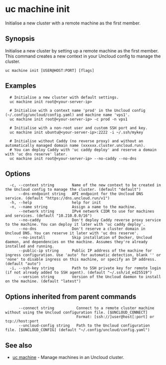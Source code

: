 # uc machine init

Initialise a new cluster with a remote machine as the first member.

## Synopsis

Initialise a new cluster by setting up a remote machine as the first member.
This command creates a new context in your Uncloud config to manage the cluster.

```
uc machine init [USER@HOST:PORT] [flags]
```

## Examples

```
  # Initialise a new cluster with default settings.
  uc machine init root@<your-server-ip>

  # Initialise with a context name 'prod' in the Uncloud config (~/.config/uncloud/config.yaml) and machine name 'vps1'.
  uc machine init root@<your-server-ip> -c prod -n vps1

  # Initialise with a non-root user and custom SSH port and key.
  uc machine init ubuntu@<your-server-ip>:2222 -i ~/.ssh/mykey

  # Initialise without Caddy (no reverse proxy) and without an automatically managed domain name (xxxxxx.cluster.uncloud.run).
  # You can deploy Caddy with 'uc caddy deploy' and reserve a domain with 'uc dns reserve' later.
  uc machine init root@<your-server-ip> --no-caddy --no-dns
```

## Options

```
  -c, --context string        Name of the new context to be created in the Uncloud config to manage the cluster. (default "default")
      --dns-endpoint string   API endpoint for the Uncloud DNS service. (default "https://dns.uncloud.run/v1")
  -h, --help                  help for init
  -n, --name string           Assign a name to the machine.
      --network string        IPv4 network CIDR to use for machines and services. (default "10.210.0.0/16")
      --no-caddy              Don't deploy Caddy reverse proxy service to the machine. You can deploy it later with 'uc caddy deploy'.
      --no-dns                Don't reserve a cluster domain in Uncloud DNS. You can reserve it later with 'uc dns reserve'.
      --no-install            Skip installation of Docker, Uncloud daemon, and dependencies on the machine. Assumes they're already installed and running.
      --public-ip string      Public IP address of the machine for ingress configuration. Use 'auto' for automatic detection, blank '' or 'none' to disable ingress on this machine, or specify an IP address. (default "auto")
  -i, --ssh-key string        Path to SSH private key for remote login (if not already added to SSH agent). (default "~/.ssh/id_ed25519")
      --version string        Version of the Uncloud daemon to install on the machine. (default "latest")
```

## Options inherited from parent commands

```
      --connect string          Connect to a remote cluster machine without using the Uncloud configuration file. [$UNCLOUD_CONNECT]
                                Format: [ssh://]user@host[:port] or tcp://host:port
      --uncloud-config string   Path to the Uncloud configuration file. [$UNCLOUD_CONFIG] (default "~/.config/uncloud/config.yaml")
```

## See also

* [uc machine](uc_machine.md)	 - Manage machines in an Uncloud cluster.

